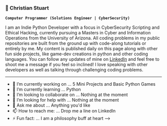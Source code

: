 ### 🔭 Christian Stuart
**`Computer Programmer (Solutions Engineer | CyberSecurity)`**

I am an Indie Python Developer with a focus in CyberSecurity Scripting and Ethical Hacking, currently pursuing a Masters in Cyber and Information Operations from the University of Arizona. All coding problems in my public repositories are built from the ground up with code-along tutorials or entirely by me. My content is published daily on this page along with other fun side projects, like game-dev creations in python and other coding languages. You can follow any updates of mine on [LinkedIn](https://www.linkedin.com/in/christiantstu/) and feel free to shoot me a message if you feel so inclined! I love speaking with other developers as well as talking through challenging coding problems. 

---

- 🔭 I’m currently working on ... 5 Mini Projects and Basic Python Games
- 🌱 I’m currently learning ... Python
- 👯 I’m looking to collaborate on ... Nothing at the moment
- 🤔 I’m looking for help with ... Nothing at the moment
- 💬 Ask me about ... Anything you'd like
- 📫 How to reach me: ... Drop me a line on LinkedIn
- ⚡ Fun fact: ... I am a philosophy buff at heart 
-->



